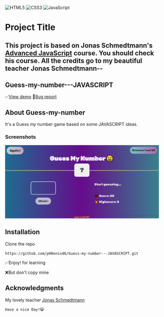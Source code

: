 ![HTML5](https://img.shields.io/badge/html5-%23E34F26.svg?style=for-the-badge&logo=html5&logoColor=white) ![CSS3](https://img.shields.io/badge/css3-%231572B6.svg?style=for-the-badge&logo=css3&logoColor=white) ![JavaScript](https://img.shields.io/badge/JavaScript-%23F7DF1E.svg?style=for-the-badge&logo=JavaScript&logoColor=black)


# Project Title

## This project is based on Jonas Schmedtmann's [Advanced JavaScript](https://www.udemy.com/user/jonasschmedtmann/) course. You should check his course. All the credits go to my beautiful teacher Jonas Schmedtmann--

## Guess-my-number---JAVASCRIPT

✅[View demo](https://ph0enix46.github.io/Guess-my-number---JAVASCRIPT/) 🐛[Bug report](https://github.com/pH0enix46/Guess-my-number---JAVASCRIPT/issues)


## About Guess-my-number
It's a Guess my number game based on some JAVASCRIPT ideas.

### Screenshots
![img](demo-pic.png)

## Installation

Clone the repo
```
https://github.com/pH0enix46/Guess-my-number---JAVASCRIPT.git
```

✅Enjoy! for learning 

❌But don't copy mine
## Acknowledgments
My lovely teacher [Jonas Schmedtmann](https://github.com/jonasschmedtmann)


```
Have a nice Day!😸
```

